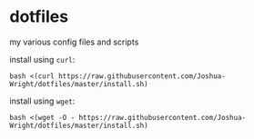 # dotfiles
my various config files and scripts

install using `curl`:
```
bash <(curl https://raw.githubusercontent.com/Joshua-Wright/dotfiles/master/install.sh)
```

install using `wget`:
```
bash <(wget -O - https://raw.githubusercontent.com/Joshua-Wright/dotfiles/master/install.sh)
```
